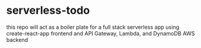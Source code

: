 # serverless-todo
this repo will act as a boiler plate for a full stack serverless app using create-react-app frontend and API Gateway, Lambda, and DynamoDB AWS backend
